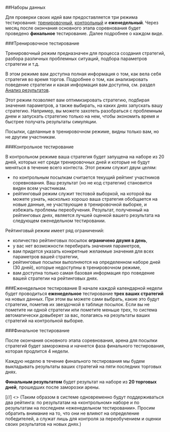 ##Наборы данных

Для проверки своих идей вам предоставляется три режима тестирования: [тренировочный](#training_mode), [контрольный](#) и **еженедельный**. Через месяц после окончания основного этапа соревнования будет проведено **финальное** тестирование. Далее подробнее о каждом виде.

<a name="training_mode"></a>
###Тренировочное тестирование

Тренировочный режим предназначен для процесса создания стратегий, разбора различных проблемных ситуаций, подбора параметров стратегии и т.д. 

В этом режиме вам доступна полная информация о том, как вела себя стратегия во время торгов. Подробнее о том, как анализировать поведение стратегии и какая информация вам доступна, см. раздел [Анализ результатов](analysis/README.md).

Этот режим позволяет вам оптимизировать стратегию, подбирая значения параметров, а также выбирать, на каких днях запускать вашу стратегию. Например, вы можете захотеть разобраться с проблемным днем и запускать стратегию только на нем, чтобы экономить время и быстрее получать результаты симуляции.

Посылки, сделанные в тренировочном режиме, видны только вам, но не другим участникам.

<a name="control_mode"></a>
###Контрольное тестирование

В контрольном режиме ваша стратегия будет запущена на наборе из 20 дней, которых нет среди тренировочных дней и которые не будут меняться в течение всего контеста. Этот режим служит двум целям:
- по контрольным посылкам считается текущий рейтинг участников соревнования. Ваш результат (но не код стратегии) становится виден всем участникам.
- рейтинговый режим служит тестовой выборкой, на которой вы можете узнать, насколько хорошо ваша стратегия обобщается на новые данные, не участвующие в тренировочной выборке, и избежать проблемы переобучения.  Результат, полученный на рейтинговых днях, является лучшей оценкой вашего результата на следующем еженедельном тестировании.

Рейтинговый режим имеет ряд ограничений: 
- количество рейтинговых посылок **ограничено двумя в день**,
- у вас нет возможности перебирать значения параметров,
- вам придется указать конкретные желаемые значения для всех параметров вашей стратегии,
- рейтинговые посылки выполняются на определенном наборе дней (30 дней), которые недоступны в тренировочном режиме,
- вам доступна только самая базовая информация про поведение вашей стратегии на рейтинговых днях.

<a name="weekly_test"></a>
###Еженедельное тестирование
В начале каждой календарной недели будет проводиться **еженедельное** тестирование **трех ваших стратегий** на новых данных. При этом вы можете сами выбрать, какие это будут стратегии, пометив их звездочкой в таблице посылок. Если вы не пометите ни одной стратегии или пометите меньше трех, то система автоматически довыберет за вас, полагаясь на результаты ваших стратегий на контрольной выборке.

<a name="final_test"></a>
###Финальное тестирование

После окончания основного этапа соревнования, арена для посылки стратегий будет заморожена и начнется фаза финального тестирования, которая продлится 4 недели. 

Каждую неделю в течение финального тестирования мы будем выкладывать результаты ваших стратегий на пяти последних торговых днях.

**Финальным результатом** будет результат на наборе из **20 торговых дней**, прошедших после заморозки арены. 

[//] <> (Таким образом в системе одновременно будут поддерживаться два рейтинга: по результатам на «контрольном» наборе и по результатам на последнем «еженедельном тестировании». Просим обратить внимание на то, что они не влияют на определение победителей, а служат лишь для контроля за переобучением и оценки своих результатов на новых днях.)